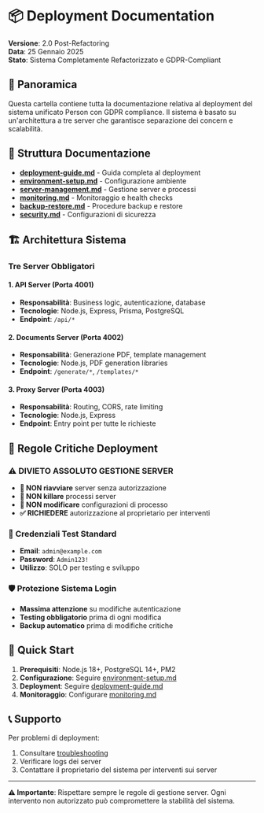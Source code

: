 # 📦 Deployment Documentation

**Versione**: 2.0 Post-Refactoring  
**Data**: 25 Gennaio 2025  
**Stato**: Sistema Completamente Refactorizzato e GDPR-Compliant

## 🎯 Panoramica

Questa cartella contiene tutta la documentazione relativa al deployment del sistema unificato Person con GDPR compliance. Il sistema è basato su un'architettura a tre server che garantisce separazione dei concern e scalabilità.

## 📁 Struttura Documentazione

- **[deployment-guide.md](./deployment-guide.md)** - Guida completa al deployment
- **[environment-setup.md](./environment-setup.md)** - Configurazione ambiente
- **[server-management.md](./server-management.md)** - Gestione server e processi
- **[monitoring.md](./monitoring.md)** - Monitoraggio e health checks
- **[backup-restore.md](./backup-restore.md)** - Procedure backup e restore
- **[security.md](./security.md)** - Configurazioni di sicurezza

## 🏗️ Architettura Sistema

### Tre Server Obbligatori

#### 1. API Server (Porta 4001)
- **Responsabilità**: Business logic, autenticazione, database
- **Tecnologie**: Node.js, Express, Prisma, PostgreSQL
- **Endpoint**: `/api/*`

#### 2. Documents Server (Porta 4002)
- **Responsabilità**: Generazione PDF, template management
- **Tecnologie**: Node.js, PDF generation libraries
- **Endpoint**: `/generate/*`, `/templates/*`

#### 3. Proxy Server (Porta 4003)
- **Responsabilità**: Routing, CORS, rate limiting
- **Tecnologie**: Node.js, Express
- **Endpoint**: Entry point per tutte le richieste

## 🚫 Regole Critiche Deployment

### ⚠️ DIVIETO ASSOLUTO GESTIONE SERVER
- **🚫 NON riavviare** server senza autorizzazione
- **🚫 NON killare** processi server
- **🚫 NON modificare** configurazioni di processo
- **✅ RICHIEDERE** autorizzazione al proprietario per interventi

### 🔑 Credenziali Test Standard
- **Email**: `admin@example.com`
- **Password**: `Admin123!`
- **Utilizzo**: SOLO per testing e sviluppo

### 🛡️ Protezione Sistema Login
- **Massima attenzione** su modifiche autenticazione
- **Testing obbligatorio** prima di ogni modifica
- **Backup automatico** prima di modifiche critiche

## 🚀 Quick Start

1. **Prerequisiti**: Node.js 18+, PostgreSQL 14+, PM2
2. **Configurazione**: Seguire [environment-setup.md](./environment-setup.md)
3. **Deployment**: Seguire [deployment-guide.md](./deployment-guide.md)
4. **Monitoraggio**: Configurare [monitoring.md](./monitoring.md)

## 📞 Supporto

Per problemi di deployment:
1. Consultare [troubleshooting](../troubleshooting/)
2. Verificare logs dei server
3. Contattare il proprietario del sistema per interventi sui server

---

**⚠️ Importante**: Rispettare sempre le regole di gestione server. Ogni intervento non autorizzato può compromettere la stabilità del sistema.